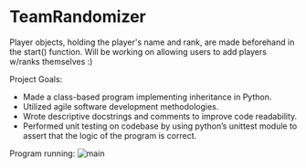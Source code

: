 # TeamRandomizer

Player objects, holding the player's name and rank, are made beforehand in the start() function.
Will be working on allowing users to add players w/ranks themselves :)

Project Goals:

- Made a class-based program implementing inheritance in Python.
- Utilized agile software development methodologies.
- Wrote descriptive docstrings and comments to improve code readability.
- Performed unit testing on codebase by using python’s unittest module to assert that the logic of the program is correct.

Program running:
![main](https://user-images.githubusercontent.com/51865580/150076494-0e6c4600-aef2-45af-9834-1d06bc32a9cb.png)
